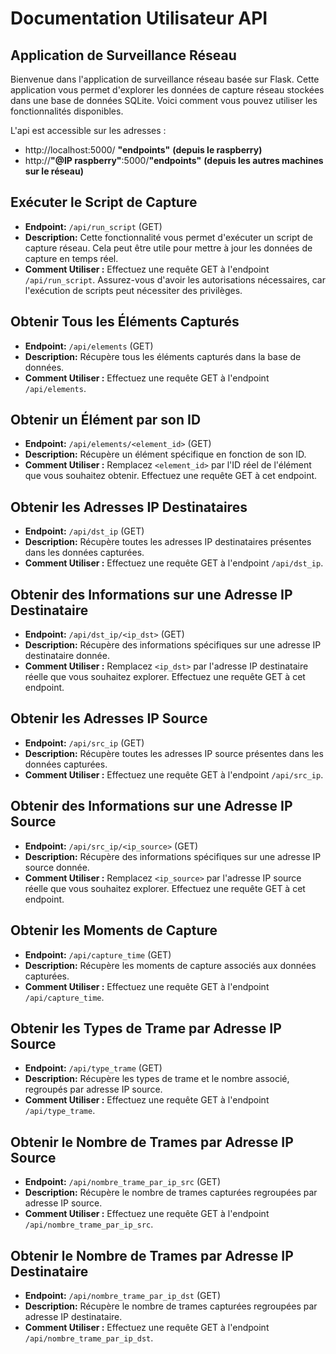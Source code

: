 # Documentation Utilisateur API
## Application de Surveillance Réseau

Bienvenue dans l'application de surveillance réseau basée sur Flask. Cette application vous permet d'explorer les données de capture réseau stockées dans une base de données SQLite. Voici comment vous pouvez utiliser les fonctionnalités disponibles.

L'api est accessible sur les adresses :

- http://localhost:5000/ **"endpoints"** **(depuis le raspberry)**
- http://**"@IP raspberry"**:5000/**"endpoints"** **(depuis les autres machines sur le réseau)**
## Exécuter le Script de Capture

- **Endpoint:** `/api/run_script` (GET)
- **Description:** Cette fonctionnalité vous permet d'exécuter un script de capture réseau. Cela peut être utile pour mettre à jour les données de capture en temps réel.
- **Comment Utiliser :** Effectuez une requête GET à l'endpoint `/api/run_script`. Assurez-vous d'avoir les autorisations nécessaires, car l'exécution de scripts peut nécessiter des privilèges.

## Obtenir Tous les Éléments Capturés

- **Endpoint:** `/api/elements` (GET)
- **Description:** Récupère tous les éléments capturés dans la base de données.
- **Comment Utiliser :** Effectuez une requête GET à l'endpoint `/api/elements`.

## Obtenir un Élément par son ID

- **Endpoint:** `/api/elements/<element_id>` (GET)
- **Description:** Récupère un élément spécifique en fonction de son ID.
- **Comment Utiliser :** Remplacez `<element_id>` par l'ID réel de l'élément que vous souhaitez obtenir. Effectuez une requête GET à cet endpoint.

## Obtenir les Adresses IP Destinataires

- **Endpoint:** `/api/dst_ip` (GET)
- **Description:** Récupère toutes les adresses IP destinataires présentes dans les données capturées.
- **Comment Utiliser :** Effectuez une requête GET à l'endpoint `/api/dst_ip`.

## Obtenir des Informations sur une Adresse IP Destinataire

- **Endpoint:** `/api/dst_ip/<ip_dst>` (GET)
- **Description:** Récupère des informations spécifiques sur une adresse IP destinataire donnée.
- **Comment Utiliser :** Remplacez `<ip_dst>` par l'adresse IP destinataire réelle que vous souhaitez explorer. Effectuez une requête GET à cet endpoint.

## Obtenir les Adresses IP Source

- **Endpoint:** `/api/src_ip` (GET)
- **Description:** Récupère toutes les adresses IP source présentes dans les données capturées.
- **Comment Utiliser :** Effectuez une requête GET à l'endpoint `/api/src_ip`.

## Obtenir des Informations sur une Adresse IP Source

- **Endpoint:** `/api/src_ip/<ip_source>` (GET)
- **Description:** Récupère des informations spécifiques sur une adresse IP source donnée.
- **Comment Utiliser :** Remplacez `<ip_source>` par l'adresse IP source réelle que vous souhaitez explorer. Effectuez une requête GET à cet endpoint.

## Obtenir les Moments de Capture

- **Endpoint:** `/api/capture_time` (GET)
- **Description:** Récupère les moments de capture associés aux données capturées.
- **Comment Utiliser :** Effectuez une requête GET à l'endpoint `/api/capture_time`.

## Obtenir les Types de Trame par Adresse IP Source

- **Endpoint:** `/api/type_trame` (GET)
- **Description:** Récupère les types de trame et le nombre associé, regroupés par adresse IP source.
- **Comment Utiliser :** Effectuez une requête GET à l'endpoint `/api/type_trame`.

## Obtenir le Nombre de Trames par Adresse IP Source

- **Endpoint:** `/api/nombre_trame_par_ip_src` (GET)
- **Description:** Récupère le nombre de trames capturées regroupées par adresse IP source.
- **Comment Utiliser :** Effectuez une requête GET à l'endpoint `/api/nombre_trame_par_ip_src`.

## Obtenir le Nombre de Trames par Adresse IP Destinataire

- **Endpoint:** `/api/nombre_trame_par_ip_dst` (GET)
- **Description:** Récupère le nombre de trames capturées regroupées par adresse IP destinataire.
- **Comment Utiliser :** Effectuez une requête GET à l'endpoint `/api/nombre_trame_par_ip_dst`.
